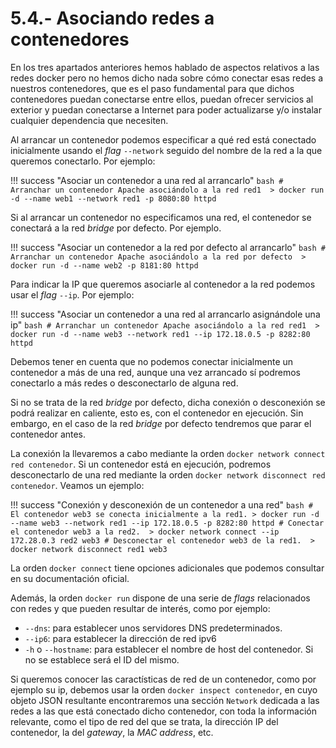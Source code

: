 # 5.4.- Asociando redes a contenedores

En los tres apartados anteriores hemos hablado de aspectos relativos a las redes docker pero no hemos dicho nada sobre cómo conectar esas redes a nuestros contenedores, que es el paso fundamental para que dichos contenedores puedan conectarse entre ellos, puedan ofrecer servicios al exterior y puedan conectarse a Internet para poder actualizarse y/o instalar cualquier dependencia que necesiten. 

Al arrancar un contenedor podemos especificar a qué red está conectado inicialmente usando el *flag* `--network` seguido del nombre de la red a la que queremos conectarlo. Por ejemplo:

!!! success "Asociar un contenedor a una red al arrancarlo"
    ```bash
    # Arranchar un contenedor Apache asociándolo a la red red1 
    > docker run -d --name web1 --network red1 -p 8080:80 httpd
    ```

Si al arrancar un contenedor no especificamos una red, el contenedor se conectará a la red *bridge* por defecto. Por ejemplo.

!!! success "Asociar un contenedor a la red por defecto al arrancarlo"
    ```bash
    # Arranchar un contenedor Apache asociándolo a la red por defecto 
    > docker run -d --name web2 -p 8181:80 httpd
    ```

Para indicar la IP que queremos asociarle al contenedor a la red podemos usar el *flag* `--ip`. Por ejemplo:

!!! success "Asociar un contenedor a una red al arrancarlo asignándole una ip"
    ```bash
    # Arranchar un contenedor Apache asociándolo a la red red1 
    > docker run -d --name web3 --network red1 --ip 172.18.0.5 -p 8282:80 httpd
    ```

Debemos tener en cuenta que no podemos conectar inicialmente un contenedor a más de una red, aunque una vez arrancado sí podremos conectarlo a más redes o desconectarlo de alguna red. 

Si no se trata de la red *bridge* por defecto, dicha conexión o desconexión se podrá realizar en caliente, esto es, con el contenedor en ejecución. Sin embargo, en el caso de la red *bridge* por defecto tendremos que parar el contenedor antes.

La conexión la llevaremos a cabo mediante la orden `docker network connect red contenedor`. Si un contenedor está en ejecución, podremos desconectarlo de una red mediante la orden `docker network disconnect red contenedor`. Veamos un ejemplo:

!!! success "Conexión y desconexión de un contenedor a una red"
    ```bash
    # El contenedor web3 se conecta inicialmente a la red1.
    > docker run -d --name web3 --network red1 --ip 172.18.0.5 -p 8282:80 httpd
    # Conectar el contenedor web3 a la red2. 
    > docker network connect --ip 172.28.0.3 red2 web3
    # Desconectar el contenedor web3 de la red1. 
    > docker network disconnect red1 web3
    ```

La orden `docker connect` tiene opciones adicionales que podemos consultar en su documentación oficial. 

Además, la orden `docker run` dispone de una serie de *flags* relacionados con redes y que pueden resultar de interés, como por ejemplo:

- `--dns`: para establecer unos servidores DNS predeterminados.
- `--ip6`: para establecer la dirección de red ipv6
- `-h` o `--hostname`: para establecer el nombre de host del contenedor. Si no se establece será el ID del mismo.

Si queremos conocer las caractísticas de red de un contenedor, como por ejemplo su ip, debemos usar la orden `docker inspect contenedor`, en cuyo objeto JSON resultante encontraremos una sección `Network` dedicada a las redes a las que está conectado dicho contenedor, con toda la información relevante, como el tipo de red del que se trata, la dirección IP del contenedor, la del *gateway*, la *MAC address*, etc.